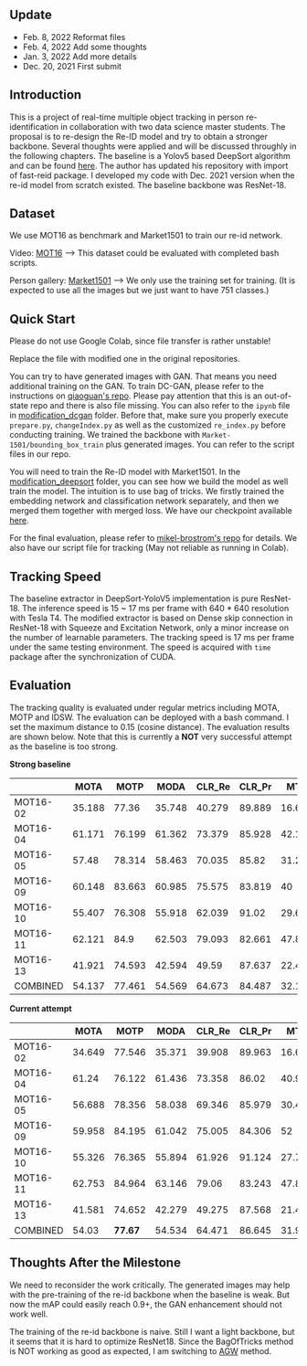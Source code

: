 ## Update

- Feb. 8, 2022 Reformat files
- Feb. 4, 2022  Add some thoughts 
- Jan. 3, 2022  Add more details
- Dec. 20, 2021  First submit



## Introduction

This is a project of real-time multiple object tracking in person re-identification in collaboration with two data science master students. The proposal is to re-design the Re-ID model and try to obtain a stronger backbone. Several thoughts were applied and will be discussed throughly in the following chapters. The baseline is a Yolov5 based DeepSort algorithm and can be found [here](https://github.com/mikel-brostrom/Yolov5_DeepSort_Pytorch). The author has updated his repository with import of fast-reid package. I developed my code with Dec. 2021 version when the re-id model from scratch existed. The baseline backbone was ResNet-18.



## Dataset

We use MOT16 as benchmark and Market1501 to train our re-id network.

Video: [MOT16](https://motchallenge.net/data/MOT16/) --> This dataset could be evaluated with completed bash scripts.

Person gallery: [Market1501](https://www.kaggle.com/pengcw1/market-1501/data) --> We only use the training set for training. (It is expected to use all the images but we just want to have 751 classes.)



## Quick Start

Please do not use Google Colab, since file transfer is rather unstable!

Replace the file with modified one in the original repositories.

You can try to have generated images with GAN. That means you need additional training on the GAN. To train DC-GAN, please refer to the instructions on [qiaoguan's repo](https://github.com/qiaoguan/Person-reid-GAN-pytorch/tree/master/DCGAN-tensorflow). Please pay attention that this is an out-of-state repo and there is also file missing. You can also refer to the `ipynb` file in [modification_dcgan](https://github.com/SuperbTUM/real-time-person-ReID-tracking/tree/main/modification_dcgan) folder. Before that, make sure you properly execute `prepare.py`, `changeIndex.py` as well as the customized `re_index.py` before conducting training. We trained the backbone with `Market-1501/bounding_box_train` plus generated images. You can refer to the script files in our repo. 

You will need to train the Re-ID model with Market1501. In the [modification_deepsort](https://github.com/SuperbTUM/real-time-person-ReID-tracking/tree/main/modification_deepsort) folder, you can see how we build the model as well train the model. The intuition is to use bag of tricks. We firstly trained the embedding network and classification network separately, and then we merged them together with merged loss. We have our checkpoint available [here](https://drive.google.com/file/d/1dP3afrkTWyYlLOGJFbIi4QWIxKoPYjOl/view?usp=sharing). 

For the final evaluation, please refer to [mikel-brostrom's repo](https://github.com/mikel-brostrom/Yolov5_DeepSort_Pytorch) for details. We also have our script file for tracking (May not reliable as running in Colab).



## Tracking Speed

The baseline extractor in DeepSort-YoloV5 implementation is pure ResNet-18. The inference speed is 15 ~ 17 ms per frame with 640 * 640 resolution with Tesla T4. The modified extractor is based on Dense skip connection in ResNet-18 with Squeeze and Excitation Network, only a minor increase on the number of learnable parameters. The tracking speed is 17 ms per frame under the same testing environment. The speed is acquired with `time` package after the synchronization of CUDA.



## Evaluation

The tracking quality is evaluated under regular metrics including MOTA, MOTP and IDSW. The evaluation can be deployed with a bash command. I set the maximum distance to 0.15 (cosine distance). The evaluation results are shown below. Note that this is currently a **NOT** very successful attempt as the baseline is too strong.

**Strong baseline**

|          | MOTA   | MOTP   | MODA   | CLR_Re | CLR_Pr | MTR    | PTR    | MLR    | sMOTA  | CLR_TP | CLR_FN | CLR_FP | IDSW | MT   | PT   | ML   | Frag |
| -------- | ------ | ------ | ------ | ------ | ------ | ------ | ------ | ------ | ------ | ------ | ------ | ------ | ---- | ---- | ---- | ---- | ---- |
| MOT16-02 | 35.188 | 77.36  | 35.748 | 40.279 | 89.889 | 16.667 | 42.593 | 40.741 | 26.068 | 7183   | 10650  | 808    | 100  | 9    | 23   | 22   | 287  |
| MOT16-04 | 61.171 | 76.199 | 61.362 | 73.379 | 85.928 | 42.169 | 42.169 | 15.663 | 43.706 | 34897  | 12660  | 5715   | 91   | 35   | 35   | 13   | 468  |
| MOT16-05 | 57.48  | 78.314 | 58.463 | 70.035 | 85.82  | 31.2   | 55.2   | 13.6   | 42.293 | 4775   | 2043   | 789    | 67   | 39   | 69   | 17   | 181  |
| MOT16-09 | 60.148 | 83.663 | 60.985 | 75.575 | 83.819 | 40     | 56     | 4      | 47.802 | 3973   | 1284   | 767    | 44   | 10   | 14   | 1    | 127  |
| MOT16-10 | 55.407 | 76.308 | 55.918 | 62.039 | 91.02  | 29.63  | 51.852 | 18.519 | 40.708 | 7642   | 4676   | 754    | 63   | 16   | 28   | 10   | 452  |
| MOT16-11 | 62.121 | 84.9   | 62.503 | 79.093 | 82.661 | 47.826 | 42.029 | 10.145 | 50.178 | 7256   | 1918   | 1522   | 35   | 33   | 29   | 7    | 159  |
| MOT16-13 | 41.921 | 74.593 | 42.594 | 49.59  | 87.637 | 22.43  | 43.925 | 33.645 | 29.322 | 5678   | 5772   | 801    | 77   | 24   | 47   | 36   | 279  |
| COMBINED | 54.137 | 77.461 | 54.569 | 64.673 | 84.487 | 32.108 | 47.389 | 20.503 | 39.676 | 71404  | 39003  | 11156  | 477  | 166  | 245  | 106  | 1953 |

  **Current attempt**

|          | MOTA   | MOTP      | MODA   | CLR_Re | CLR_Pr | MTR    | PTR    | MLR    | sMOTA  | CLR_TP | CLR_FN | CLR_FP | IDSW | MT   | PT   | ML   | Frag |
| -------- | ------ | --------- | ------ | ------ | ------ | ------ | ------ | ------ | ------ | ------ | ------ | ------ | ---- | ---- | ---- | ---- | ---- |
| MOT16-02 | 34.649 | 77.546    | 35.371 | 39.908 | 89.963 | 16.667 | 42.593 | 40.741 | 25.711 | 7099   | 10734  | 792    | 128  | 9    | 23   | 22   | 280  |
| MOT16-04 | 61.24  | 76.122    | 61.436 | 73.358 | 86.02  | 40.964 | 44.578 | 14.458 | 43.723 | 34887  | 12670  | 5670   | 93   | 34   | 37   | 12   | 472  |
| MOT16-05 | 56.688 | 78.356    | 58.038 | 69.346 | 85.979 | 30.4   | 55.2   | 14.4   | 41.679 | 4728   | 2090   | 771    | 92   | 38   | 69   | 18   | 177  |
| MOT16-09 | 59.958 | 84.195    | 61.042 | 75.005 | 84.306 | 52     | 44     | 4      | 48.103 | 3943   | 1314   | 734    | 57   | 13   | 11   | 1    | 107  |
| MOT16-10 | 55.326 | 76.365    | 55.894 | 61.926 | 91.124 | 27.778 | 53.704 | 18.519 | 40.689 | 7628   | 4690   | 743    | 70   | 15   | 29   | 10   | 446  |
| MOT16-11 | 62.753 | 84.964    | 63.146 | 79.06  | 83.243 | 47.826 | 40.58  | 11.594 | 50.866 | 7253   | 1921   | 1460   | 36   | 33   | 28   | 8    | 136  |
| MOT16-13 | 41.581 | 74.652    | 42.279 | 49.275 | 87.568 | 21.495 | 46.729 | 31.776 | 29.091 | 5642   | 5808   | 801    | 80   | 23   | 50   | 34   | 268  |
| COMBINED | 54.03  | **77.67** | 54.534 | 64.471 | 86.645 | 31.915 | 47.776 | 20.309 | 39.634 | 71180  | 39227  | 10971  | 556  | 165  | 247  | 105  | 1876 |



## Thoughts After the Milestone

We need to reconsider the work critically. The generated images may help with the pre-training of the re-id backbone when the baseline is weak. But now the mAP could easily reach 0.9+, the GAN enhancement should not work well.

The training of the re-id backbone is naive. Still I want a light backbone, but it seems that it is hard to optimize ResNet18. Since the BagOfTricks method is NOT working as good as expected, I am switching to [AGW](https://github.com/mangye16/ReID-Survey) method.
